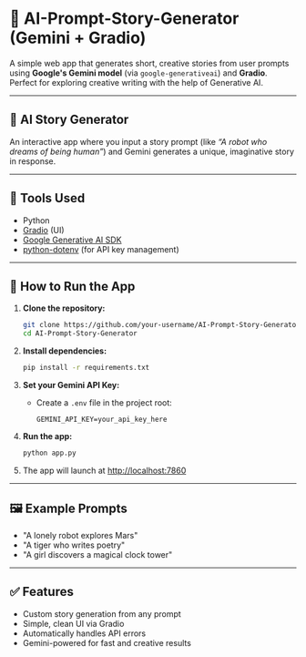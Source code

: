 
# 🧠 AI-Prompt-Story-Generator (Gemini + Gradio)

A simple web app that generates short, creative stories from user prompts using **Google's Gemini model** (via `google-generativeai`) and **Gradio**. Perfect for exploring creative writing with the help of Generative AI.

---

## 📖 AI Story Generator

An interactive app where you input a story prompt (like *“A robot who dreams of being human”*) and Gemini generates a unique, imaginative story in response.

---

## 🧰 Tools Used
- Python
- [Gradio](https://gradio.app/) (UI)
- [Google Generative AI SDK](https://pypi.org/project/google-generativeai/)
- [python-dotenv](https://pypi.org/project/python-dotenv/) (for API key management)

---

## 🚀 How to Run the App

1. **Clone the repository:**
   ```bash
   git clone https://github.com/your-username/AI-Prompt-Story-Generator.git
   cd AI-Prompt-Story-Generator
   ```

2. **Install dependencies:**
   ```bash
   pip install -r requirements.txt
   ```

3. **Set your Gemini API Key:**
   - Create a `.env` file in the project root:
     ```
     GEMINI_API_KEY=your_api_key_here
     ```

4. **Run the app:**
   ```bash
   python app.py
   ```

5. The app will launch at [http://localhost:7860](http://localhost:7860)

---

## 🖼️ Example Prompts
- "A lonely robot explores Mars"
- "A tiger who writes poetry"
- "A girl discovers a magical clock tower"

---

## ✅ Features
- Custom story generation from any prompt
- Simple, clean UI via Gradio
- Automatically handles API errors
- Gemini-powered for fast and creative results
